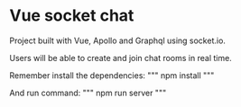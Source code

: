 # Vue socket chat

Project built with Vue, Apollo and Graphql using socket.io.

Users will be able to create and join chat rooms in real time.

Remember install the dependencies:
"""
npm install
"""

And run command:
"""
npm run server
"""